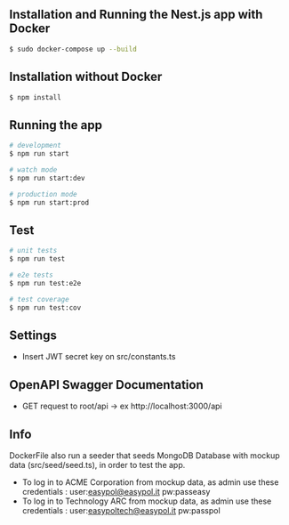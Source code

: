 ## Installation and Running the Nest.js app with Docker

```bash
$ sudo docker-compose up --build
```
## Installation without Docker

```bash
$ npm install
```
## Running the app

```bash
# development
$ npm run start

# watch mode
$ npm run start:dev

# production mode
$ npm run start:prod
```

## Test

```bash
# unit tests
$ npm run test

# e2e tests
$ npm run test:e2e

# test coverage
$ npm run test:cov
```

## Settings
- Insert JWT secret key on src/constants.ts

## OpenAPI Swagger Documentation
- GET request to root/api -> ex http://localhost:3000/api

## Info

DockerFile also run a seeder that seeds MongoDB Database with mockup data (src/seed/seed.ts), in order to test the app.
- To log in to ACME Corporation from mockup data, as admin use these credentials : user:easypol@easypol.it pw:passeasy
- To log in to Technology ARC from mockup data, as admin use these credentials : user:easypoltech@easypol.it pw:passpol
